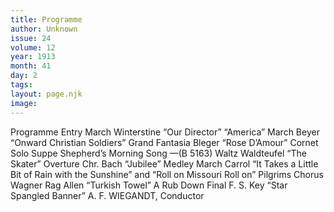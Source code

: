 ```yaml
---
title: Programme
author: Unknown
issue: 24
volume: 12
year: 1913
month: 41
day: 2
tags:
layout: page.njk
image:
---
```

Programme   Entry March Winterstine    “Our Director”    “America”    March Beyer    “Onward Christian Soldiers”   Grand Fantasia Bleger    “Rose D’Amour”    Cornet Solo Suppe    Shepherd’s Morning Song —(B 5163)    Waltz Waldteufel    “The Skater”    Overture Chr. Bach    “Jubilee”   Medley March Carrol   “It Takes a Little Bit of Rain with the Sunshine” and “Roll on Missouri Roll on”    Pilgrims Chorus Wagner    Rag Allen    “Turkish Towel” A Rub Down    Final F. S. Key    “Star Spangled Banner”   A. F. WIEGANDT, Conductor




